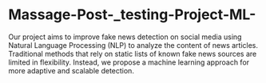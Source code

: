 # Massage-Post-_testing-Project-ML-
Our project aims to improve fake news detection on social media using Natural Language Processing (NLP) to analyze the content of news articles. Traditional methods that rely on static lists of known fake news sources are limited in flexibility. Instead, we propose a machine learning approach for more adaptive and scalable detection.
